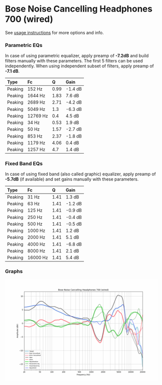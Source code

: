 # Bose Noise Cancelling Headphones 700 (wired)
See [usage instructions](https://github.com/jaakkopasanen/AutoEq#usage) for more options and info.

### Parametric EQs
In case of using parametric equalizer, apply preamp of **-7.2dB** and build filters manually
with these parameters. The first 5 filters can be used independently.
When using independent subset of filters, apply preamp of **-7.1 dB**.

| Type    | Fc       |    Q | Gain    |
|:--------|:---------|:-----|:--------|
| Peaking | 152 Hz   | 0.99 | -1.4 dB |
| Peaking | 1644 Hz  | 1.83 | 7.6 dB  |
| Peaking | 2689 Hz  | 2.71 | -4.2 dB |
| Peaking | 5049 Hz  | 1.3  | -6.3 dB |
| Peaking | 12769 Hz | 0.4  | 4.5 dB  |
| Peaking | 34 Hz    | 0.53 | 1.9 dB  |
| Peaking | 50 Hz    | 1.57 | -2.7 dB |
| Peaking | 853 Hz   | 2.37 | -1.8 dB |
| Peaking | 1179 Hz  | 4.06 | 0.4 dB  |
| Peaking | 1257 Hz  | 4.7  | 1.4 dB  |

### Fixed Band EQs
In case of using fixed band (also called graphic) equalizer, apply preamp of **-5.7dB**
(if available) and set gains manually with these parameters.

| Type    | Fc       |    Q | Gain    |
|:--------|:---------|:-----|:--------|
| Peaking | 31 Hz    | 1.41 | 1.3 dB  |
| Peaking | 63 Hz    | 1.41 | -1.2 dB |
| Peaking | 125 Hz   | 1.41 | -0.9 dB |
| Peaking | 250 Hz   | 1.41 | -0.4 dB |
| Peaking | 500 Hz   | 1.41 | -0.5 dB |
| Peaking | 1000 Hz  | 1.41 | 1.2 dB  |
| Peaking | 2000 Hz  | 1.41 | 5.1 dB  |
| Peaking | 4000 Hz  | 1.41 | -6.8 dB |
| Peaking | 8000 Hz  | 1.41 | 2.1 dB  |
| Peaking | 16000 Hz | 1.41 | 5.4 dB  |

### Graphs
![](./Bose%20Noise%20Cancelling%20Headphones%20700%20(wired).png)